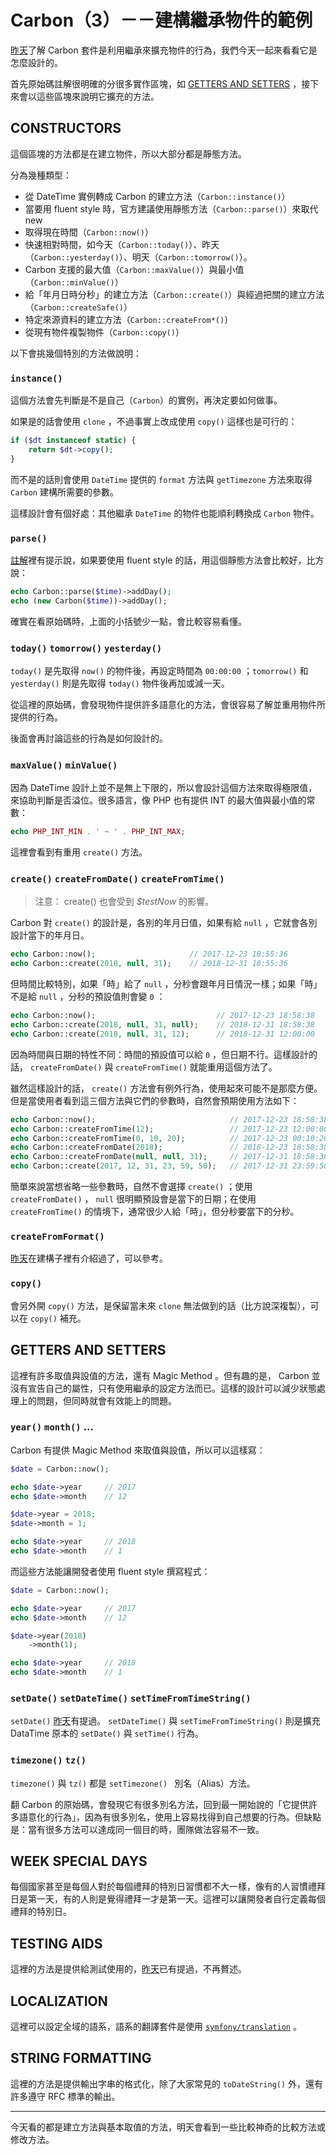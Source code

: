 # Carbon（3）－－建構繼承物件的範例

[昨天][Day 3]了解 Carbon 套件是利用繼承來擴充物件的行為，我們今天一起來看看它是怎麼設計的。

首先原始碼註解很明確的分很多實作區塊，如 [GETTERS AND SETTERS](https://github.com/briannesbitt/Carbon/blob/1.22.1/src/Carbon/Carbon.php#L640-L642) ，接下來會以這些區塊來說明它擴充的方法。

## CONSTRUCTORS

這個區塊的方法都是在建立物件，所以大部分都是靜態方法。

分為幾種類型：

* 從 DateTime 實例轉成 Carbon 的建立方法（`Carbon::instance()`）
* 當要用 fluent style 時，官方建議使用靜態方法（`Carbon::parse()`）來取代 new
* 取得現在時間（`Carbon::now()`）
* 快速相對時間，如今天（`Carbon::today()`）、昨天（`Carbon::yesterday()`）、明天（`Carbon::tomorrow()`）。
* Carbon 支援的最大值（`Carbon::maxValue()`）與最小值（`Carbon::minValue()`）
* 給「年月日時分秒」的建立方法（`Carbon::create()`）與經過把關的建立方法（`Carbon::createSafe()`）
* 特定來源資料的建立方法（`Carbon::createFrom*()`） 
* 從現有物件複製物件（`Carbon::copy()`）

以下會挑幾個特別的方法做說明：

### `instance()`

這個方法會先判斷是不是自己（`Carbon`）的實例，再決定要如何做事。

如果是的話會使用 `clone` ，不過事實上改成使用 `copy()` 這樣也是可行的：

```php
if ($dt instanceof static) {
    return $dt->copy();
}
```

而不是的話則會使用 `DateTime` 提供的 `format` 方法與 `getTimezone` 方法來取得 `Carbon` 建構所需要的參數。

這樣設計會有個好處：其他繼承 `DateTime` 的物件也能順利轉換成 `Carbon` 物件。

### `parse()`

[註解](https://github.com/briannesbitt/Carbon/blob/1.22.1/src/Carbon/Carbon.php#L313-L315)裡有提示說，如果要使用 fluent style 的話，用這個靜態方法會比較好，比方說：

```php
echo Carbon::parse($time)->addDay();
echo (new Carbon($time))->addDay();
```

確實在看原始碼時，上面的小括號少一點，會比較容易看懂。

### `today()` `tomorrow()` `yesterday()`

`today()` 是先取得 `now()` 的物件後，再設定時間為 `00:00:00` ；`tomorrow()` 和 `yesterday()` 則是先取得 `today()` 物件後再加或減一天。

從這裡的原始碼，會發現物件提供許多語意化的方法，會很容易了解並重用物件所提供的行為。

後面會再討論這些的行為是如何設計的。

### `maxValue()` `minValue()`

因為 DateTime 設計上並不是無上下限的，所以會設計這個方法來取得極限值，來協助判斷是否溢位。很多語言，像 PHP 也有提供 INT 的最大值與最小值的常數：

```php
echo PHP_INT_MIN . ' ~ ' . PHP_INT_MAX;
```

這裡會看到有重用 `create()` 方法。

### `create()` `createFromDate()` `createFromTime()`

> 注意： create() 也會受到 *$testNow* 的影響。

Carbon 對 `create()` 的設計是，各別的年月日值，如果有給 `null` ，它就會各別設計當下的年月日。

```php
echo Carbon::now();                     // 2017-12-23 18:55:36
echo Carbon::create(2018, null, 31);    // 2018-12-31 18:55:36
```

但時間比較特別，如果「時」給了 `null` ，分秒會跟年月日情況一樣；如果「時」不是給 `null` ，分秒的預設值則會變 `0` ： 

```php
echo Carbon::now();                           // 2017-12-23 18:58:38
echo Carbon::create(2018, null, 31, null);    // 2018-12-31 18:58:38
echo Carbon::create(2018, null, 31, 12);      // 2018-12-31 12:00:00
```

因為時間與日期的特性不同：時間的預設值可以給 `0` ，但日期不行。這樣設計的話， `createFromDate()` 與 `createFromTime()` 就能重用這個方法了。 

雖然這樣設計的話， `create()` 方法會有例外行為，使用起來可能不是那麼方便。但是當使用者看到這三個方法與它們的參數時，自然會預期使用方法如下：

```php
echo Carbon::now();                              // 2017-12-23 18:58:38
echo Carbon::createFromTime(12);                 // 2017-12-23 12:00:00
echo Carbon::createFromTime(0, 10, 20);          // 2017-12-23 00:10:20
echo Carbon::createFromDate(2018);               // 2018-12-23 18:58:38
echo Carbon::createFromDate(null, null, 31);     // 2017-12-31 18:58:38
echo Carbon::create(2017, 12, 31, 23, 59, 50);   // 2017-12-31 23:59:50
```

簡單來說當想省略一些參數時，自然不會選擇 `create()` ；使用 `createFromDate()` ， `null` 很明顯預設會是當下的日期；在使用 `createFromTime()` 的情境下，通常很少人給「時」，但分秒要當下的分秒。 

### `createFromFormat()`

[昨天][Day 3]在建構子裡有介紹過了，可以參考。

### `copy()`

會另外開 `copy()` 方法，是保留當未來 `clone` 無法做到的話（比方說深複製），可以在 `copy()` 補充。

## GETTERS AND SETTERS

這裡有許多取值與設值的方法，還有 Magic Method 。但有趣的是， Carbon 並沒有宣告自己的屬性，只有使用繼承的設定方法而已。這樣的設計可以減少狀態處理上的問題，但同時就會有效能上的問題。

### `year()` `month()` ...

Carbon 有提供 Magic Method 來取值與設值，所以可以這樣寫：

```php
$date = Carbon::now();

echo $date->year     // 2017
echo $date->month    // 12

$date->year = 2018;
$date->month = 1;

echo $date->year     // 2018
echo $date->month    // 1
```

而這些方法能讓開發者使用 fluent style 撰寫程式：

```php
$date = Carbon::now();

echo $date->year     // 2017
echo $date->month    // 12

$date->year(2018)
    ->month(1);

echo $date->year     // 2018
echo $date->month    // 1
```

### `setDate()` `setDateTime()` `setTimeFromTimeString()`

`setDate()` [昨天][Day 3]有提過。 `setDateTime()` 與 `setTimeFromTimeString()` 則是擴充 DataTime 原本的 `setDate()` 與 `setTime()` 行為。

### `timezone()` `tz()`

`timezone()` 與 `tz()` 都是 `setTimezone() ` 別名（Alias）方法。

翻 Carbon 的原始碼，會發現它有很多別名方法，回到最一開始說的「它提供許多語意化的行為」，因為有很多別名，使用上容易找得到自己想要的行為。但缺點是：當有很多方法可以達成同一個目的時，團隊做法容易不一致。

## WEEK SPECIAL DAYS

每個國家甚至是每個人對於每個禮拜的特別日習慣都不大一樣，像有的人習慣禮拜日是第一天，有的人則是覺得禮拜一才是第一天。這裡可以讓開發者自行定義每個禮拜的特別日。

## TESTING AIDS

這裡的方法是提供給測試使用的，[昨天][Day 3]已有提過，不再贅述。

## LOCALIZATION

這裡可以設定全域的語系，語系的翻譯套件是使用 [`symfony/translation`](http://symfony.com/doc/current/translation.html) 。 

## STRING FORMATTING

這裡的方法是提供輸出字串的格式化，除了大家常見的 `toDateString()` 外，還有許多遵守 RFC 標準的輸出。

---

今天看的都是建立方法與基本取值的方法，明天會看到一些比較神奇的比較方法或修改方法。

[Day 3]: day03.md
